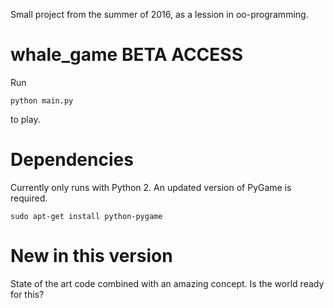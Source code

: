 Small project from the summer of 2016, as a lession in oo-programming.

# whale_game BETA ACCESS
Run 
```console
python main.py
```
to play.

# Dependencies
Currently only runs with Python 2.
An updated version of PyGame is required.
```console
sudo apt-get install python-pygame
```

# New in this version
State of the art code combined with an amazing concept. Is the world ready for this?
